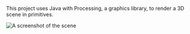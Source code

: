 This project uses Java with Processing, a graphics library, to render a 3D scene in primitives.

![A screenshot of the scene](https://github.com/igetshotinmydreams/blocktest/test.PNG)
